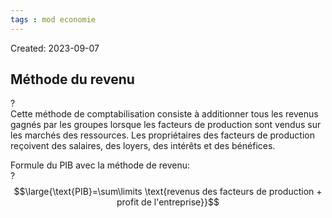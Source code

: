 ```yaml
---
tags : mod economie
---
```

Created: 2023-09-07

## Méthode du revenu
?  
Cette méthode de comptabilisation consiste à additionner tous les revenus gagnés par les groupes lorsque les facteurs de production sont vendus sur les marchés des ressources. Les propriétaires des facteurs de production reçoivent des salaires, des loyers, des intérêts et des bénéfices.

Formule du PIB avec la méthode de revenu:  
?
$$\large{\text{PIB}=\sum\limits \text{revenus des facteurs de production + profit de l'entreprise}}$$
